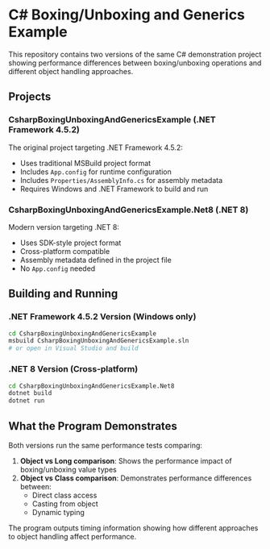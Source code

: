 # C# Boxing/Unboxing and Generics Example

This repository contains two versions of the same C# demonstration project showing performance differences between boxing/unboxing operations and different object handling approaches.

## Projects

### CsharpBoxingUnboxingAndGenericsExample (.NET Framework 4.5.2)
The original project targeting .NET Framework 4.5.2:
- Uses traditional MSBuild project format
- Includes `App.config` for runtime configuration
- Includes `Properties/AssemblyInfo.cs` for assembly metadata
- Requires Windows and .NET Framework to build and run

### CsharpBoxingUnboxingAndGenericsExample.Net8 (.NET 8)
Modern version targeting .NET 8:
- Uses SDK-style project format
- Cross-platform compatible
- Assembly metadata defined in the project file
- No `App.config` needed

## Building and Running

### .NET Framework 4.5.2 Version (Windows only)
```bash
cd CsharpBoxingUnboxingAndGenericsExample
msbuild CsharpBoxingUnboxingAndGenericsExample.sln
# or open in Visual Studio and build
```

### .NET 8 Version (Cross-platform)
```bash
cd CsharpBoxingUnboxingAndGenericsExample.Net8
dotnet build
dotnet run
```

## What the Program Demonstrates

Both versions run the same performance tests comparing:
1. **Object vs Long comparison**: Shows the performance impact of boxing/unboxing value types
2. **Object vs Class comparison**: Demonstrates performance differences between:
   - Direct class access
   - Casting from object
   - Dynamic typing

The program outputs timing information showing how different approaches to object handling affect performance.